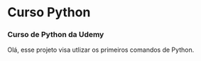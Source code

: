 # Curso Python
### Curso de Python da Udemy

Olá, esse projeto visa utlizar os primeiros comandos de Python.
